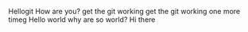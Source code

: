 Hellogit
How are you?
get the git working
get the git working one more timeg
Hello world why are so world?
Hi there
